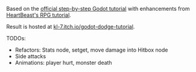 Based on the [official step-by-step Godot tutorial](https://docs.godotengine.org/en/stable/getting_started/step_by_step/index.html) with enhancements from [HeartBeast's RPG tutorial](https://www.youtube.com/playlist?list=PL9FzW-m48fn2SlrW0KoLT4n5egNdX-W9a).

Result is hosted at [kl-7.itch.io/godot-dodge-tutorial](https://kl-7.itch.io/godot-dodge-tutorial).

TODOs:
* Refactors: Stats node, setget, move damage into Hitbox node
* Side attacks
* Animations: player hurt, monster death
